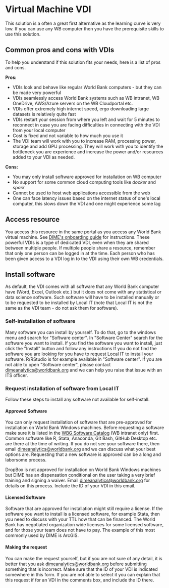 # Virtual Machine VDI

This solution is a often a great first alternative as the learning curve is very low.
If you can use any WB computer then you have the prerequisite skills to use this solution.

## Common pros and cons with VDIs

To help you understand if this solution fits your needs,
here is a list of pros and cons.

**Pros:**
* VDIs look and behave like regular World Bank computers - but they can be made very powerful
* VDIs seamlessly access World Bank systems such as WB intranet, WB OneDrive, AWS/Azure servers on the WB Cloudportal etc.
* VDIs offer extremely high internet speed, ergo downloading large datasets is relatively quite fast
* VDIs restart your session from where you left and wait for 5 minutes to reconnect
in case you are facing difficulties in connecting with the VDI from your local computer
* Cost is fixed and not variable to how much you use it
* The VDI team will work with you to increase RAM, processing power, storage and add GPU processing.
They will work with you to identify the bottleneck you are experience
and increase the power and/or resources added to your VDI as needed.

**Cons:**
* You may only install software approved for installation on WB computer
* No support for some common cloud computing tools like _docker_ and _spark_
* Cannot be used to host web applications accessible from the web
* One can face latency issues based on the internet status of one's local computer, this slows down the VDI and one might experience some lag

## Access resource

You access this resource in the same portal as you access any World Bank virtual machine.
See [DIME's onboarding guide](https://paper.dropbox.com/doc/New-hire-onboarding-guide--BE7DT35OLeRO9HGJMa_zgvONAg-obzjcDCW8HyXPFwzSd5nb#:h2=Remote-Access-to-World-Bank-Co) for instructions.
These powerful VDIs is a type of dedicated VDI,
even when they are shared between multiple people.
If multiple people share a resource,
remember that only one person can be logged in at the time.
Each person who has been given access to a VDI
log in to the VDI using their own WB credentials.

## Install software

As default, the VDI comes with all software that any World Bank computer have
(Word, Excel, Outlook etc.)
but it does not come with any statistical or data science software.
Such software will have to be installed manually or
to be requested to be installed by Local IT
(note that Local IT is not the same as the VDI team - do not ask them for software).

### Self-installation of software

Many software you can install by yourself.
To do that, go to the windows menu and search for "Software center".
In "Software Center" search for the software you want to install.
If you find the software you want to install,
just click the "Install" button and follow any instructions
If you do not find the software you are looking for
you have to request Local IT to install your software.
R/RStudio is for example available in "Software center".
If you are not able to open "Software center",
please contact dimeanalytics@worldbank.org
and we can help you raise that issue with an ITS officer.

### Request installation of software from Local IT

Follow these steps to install any software not available for self-install.

#### Approved Software

You can only request installation of software that are
pre-approved for installation on World Bank Windows machines.
Before requesting a software make sure it is listed in the
[WBG Software Catalog](https://worldbankgroup.service-now.com/wbg?id=wbg_software_catalog)
(WB intranet only) first.
Common software like R, Stata, Anaconda, Git Bash, GitHub Desktop etc.
are there at the time of writing.
If you do not see your software there, then email dimeanalytics@worldbank.org
and we can discuss what your best options are.
Requesting that a new software is approved can be a long and laborsome process.

DropBox is not approved for installation on World Bank Windows machines
but DIME has an dispensation conditional on
the user taking a very brief training and signing a waiver.
Email dimeanalytics@worldbank.org for details on this process.
Include the ID of your VDI in this email.

#### Licensed Software

Software that are approved for installation might still require a license.
If the software you want to install is a licensed software,
for example Stata,
then you need to discuss with your TTL how that can be financed.
The World Bank has negotiated organization wide licenses for some licensed software,
and for those your team does not have to pay.
The example of this most commonly used by DIME is ArcGIS.

#### Making the request

You can make the request yourself,
but if you are not sure of any detail,
it is better that you ask dimeanalytics@worldbank.org
before submitting something that is incorrect.
Make sure that the ID of your VDI is indicated somewhere in this form.
If you are not able to select it you can explain that
this request if for an VDI in the comments box,
and include the ID there.
